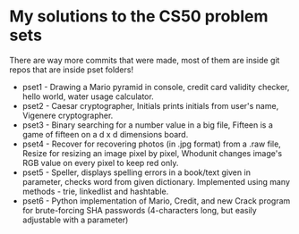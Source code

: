 # My solutions to the CS50 problem sets

There are way more commits that were made, most of them are inside git repos that are inside pset folders!

- pset1 - Drawing a Mario pyramid in console, credit card validity checker, hello world, water usage calculator. 
- pset2 - Caesar cryptographer, Initials prints initials from user's name, Vigenere cryptographer.
- pset3 - Binary searching for a number value in a big file, Fifteen is a game of fifteen on a d x d dimensions board.
- pset4 - Recover for recovering photos (in .jpg format) from a .raw file, Resize for resizing an image pixel by pixel, Whodunit changes image's RGB value on every pixel to keep red only.
- pset5 - Speller, displays spelling errors in a book/text given in parameter, checks word from given dictionary. Implemented using many methods - trie, linkedlist and hashtable.
- pset6 - Python implementation of Mario, Credit, and new Crack program for brute-forcing SHA passwords (4-characters long, but easily adjustable with a parameter)

